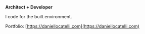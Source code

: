 __Architect + Developer__

I code for the built environment.

Portfolio: [https://daniellocatelli.com](https://daniellocatelli.com)
